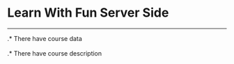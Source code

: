 # Learn With Fun Server Side
****
.* There have course data<br></br>
.* There have course description
